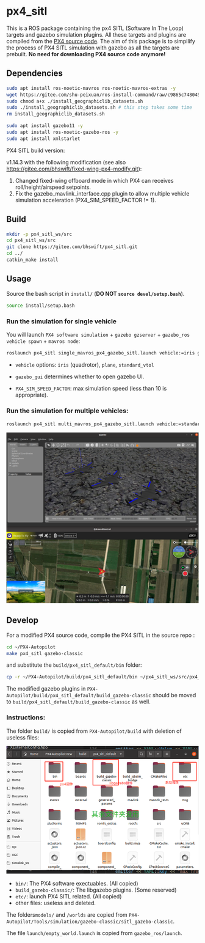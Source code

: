 # px4_sitl

This is a ROS package containing the px4 SITL (Software In The Loop) targets and gazebo simulation plugins. All these targets and plugins are compiled from the [PX4 source code](https://github.com/PX4/PX4-Autopilot). The aim of this package is to simpilify the process of PX4 SITL simulation with gazebo as all the targets are prebuilt. **No need for downloading PX4 source code anymore!**

## Dependencies

```bash
sudo apt install ros-noetic-mavros ros-noetic-mavros-extras -y
wget https://gitee.com/shu-peixuan/ros-install-command/raw/c9865c748045a0cce0173fcfcb95729784bd31e5/install_geographiclib_datasets.sh
sudo chmod a+x ./install_geographiclib_datasets.sh
sudo ./install_geographiclib_datasets.sh # this step takes some time
rm install_geographiclib_datasets.sh
```

```bash
sudo apt install gazebo11 -y
sudo apt install ros-noetic-gazebo-ros -y
sudo apt install xmlstarlet 
```

PX4 SITL build version:

v1.14.3 with the following modification (see also https://gitee.com/bhswift/fixed-wing-px4-modify.git):

1. Changed fixed-wing offboard mode in which PX4 can receives roll/height/airspeed setpoints.
2. Fix the gazebo_mavlink_interface.cpp plugin to allow multiple vehicle simulation acceleration (PX4_SIM_SPEED_FACTOR != 1).

## Build

```bash
mkdir -p px4_sitl_ws/src
cd px4_sitl_ws/src
git clone https://gitee.com/bhswift/px4_sitl.git
cd ../
catkin_make install
```

## Usage

Source the bash script in `install/` (**DO NOT `source devel/setup.bash`**).

```bash
source install/setup.bash
```

### Run the simulation for single vehicle 

You will launch `PX4 software simulation` + `gazebo gzserver` + `gazebo_ros vehicle spawn` + `mavros node`:

```bash
roslaunch px4_sitl single_mavros_px4_gazebo_sitl.launch vehicle:=iris gazebo_gui:=true PX4_SIM_SPEED_FACTOR:=1
```

- `vehicle` options: `iris` (quadrotor), `plane`, `standard_vtol`

- `gazebo_gui` determines whether to open gazebo UI.
- `PX4_SIM_SPEED_FACTOR`: max simulation speed (less than 10 is appropriate).

### Run the simulation for multiple vehicles:

```bash
roslaunch px4_sitl multi_mavros_px4_gazebo_sitl.launch vehicle:=standard_vtol gazebo_gui:=true PX4_SIM_SPEED_FACTOR:=1
```

![img](pictures/demo.png)

## Develop

For a modified PX4 source code, compile the PX4 SITL in the source repo :

```bash
cd ~/PX4-Autopilot
make px4_sitl gazebo-classic
```

and substitute the `build/px4_sitl_default/bin` folder:

```bash
cp -r ~/PX4-Autopilot/build/px4_sitl_default/bin ~/px4_sitl_ws/src/px4_sitl/build/px4_sitl_default/bin
```

The modified gazebo plugins in `PX4-Autopilot/build/px4_sitl_default/build_gazebo-classic` should be moved to `build/px4_sitl_default/build_gazebo-classic` as well.

### Instructions:

The folder `build/` is copied from `PX4-Autopilot/build` with deletion of useless files:

![img](pictures/build_instructions.jpg)

- `bin/`: The PX4 software exectuables. (All copied)
- `build_gazebo-classic/`: The libgazebo plugins. (Some reserved)
- `etc/`: launch PX4 SITL related. (All copied)
- other files: useless and deleted.

The folders`models/` and `/worlds` are copied from `PX4-Autopilot/Tools/simulation/gazebo-classic/sitl_gazebo-classic`.

The file `launch/empty_world.launch` is copied from `gazebo_ros/launch`.
